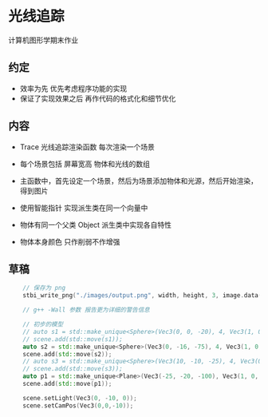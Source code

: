 # 光线追踪
计算机图形学期末作业

## 约定
+ 效率为先 优先考虑程序功能的实现
+ 保证了实现效果之后 再作代码的格式化和细节优化

## 内容
+ Trace 光线追踪渲染函数 每次渲染一个场景
+ 每个场景包括 屏幕宽高 物体和光线的数组
+ 主函数中，首先设定一个场景，然后为场景添加物体和光源，然后开始渲染，得到图片
+ 使用智能指针 实现派生类在同一个向量中
+ 物体有同一个父类 Object 派生类中实现各自特性

+ 物体本身颜色 只作削弱不作增强

## 草稿
```cpp
    // 保存为 png
    stbi_write_png("./images/output.png", width, height, 3, image.data(), width * 3);    // vector.data() 返回数组第一个元素的指针

    // g++ -Wall 参数 报告更为详细的警告信息

    // 初步的模型
    // auto s1 = std::make_unique<Sphere>(Vec3(0, 0, -20), 4, Vec3(1, 0, 0));
    // scene.add(std::move(s1));
    auto s2 = std::make_unique<Sphere>(Vec3(0, -16, -75), 4, Vec3(1, 0, 0));
    scene.add(std::move(s2));
    // auto s3 = std::make_unique<Sphere>(Vec3(10, -10, -25), 4, Vec3(0, 0, 1));
    // scene.add(std::move(s3));
    auto p1 = std::make_unique<Plane>(Vec3(-25, -20, -100), Vec3(1, 0, 0), Vec3(0, 0, 1), 50, 50, Vec3(0, 0, 1));
    scene.add(std::move(p1));

    scene.setLight(Vec3(0, -10, 0));
    scene.setCamPos(Vec3(0,0,-10));
```
